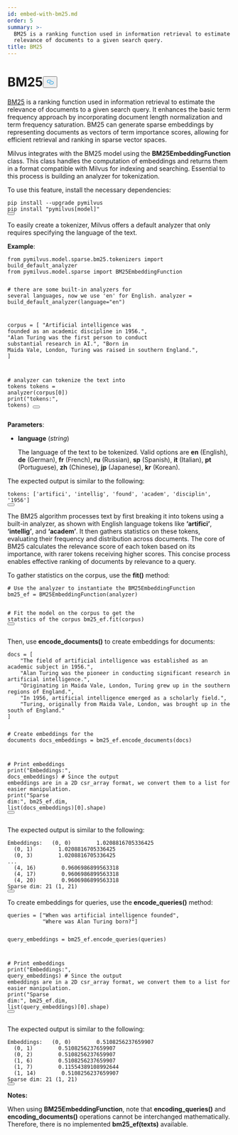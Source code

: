 ```yaml
---
id: embed-with-bm25.md
order: 5
summary: >-
  BM25 is a ranking function used in information retrieval to estimate the
  relevance of documents to a given search query.
title: BM25
---
```

<h1 id="BM25" class="common-anchor-header">BM25<button data-href="#BM25" class="anchor-icon" translate="no">
      <svg translate="no"
        aria-hidden="true"
        focusable="false"
        height="20"
        version="1.1"
        viewBox="0 0 16 16"
        width="16"
      >
        <path
          fill="#0092E4"
          fill-rule="evenodd"
          d="M4 9h1v1H4c-1.5 0-3-1.69-3-3.5S2.55 3 4 3h4c1.45 0 3 1.69 3 3.5 0 1.41-.91 2.72-2 3.25V8.59c.58-.45 1-1.27 1-2.09C10 5.22 8.98 4 8 4H4c-.98 0-2 1.22-2 2.5S3 9 4 9zm9-3h-1v1h1c1 0 2 1.22 2 2.5S13.98 12 13 12H9c-.98 0-2-1.22-2-2.5 0-.83.42-1.64 1-2.09V6.25c-1.09.53-2 1.84-2 3.25C6 11.31 7.55 13 9 13h4c1.45 0 3-1.69 3-3.5S14.5 6 13 6z"
        ></path>
      </svg>
    </button></h1><p><a href="https://en.wikipedia.org/wiki/Okapi_BM25">BM25</a> is a ranking function used in information retrieval to estimate the relevance of documents to a given search query. It enhances the basic term frequency approach by incorporating document length normalization and term frequency saturation. BM25 can generate sparse embeddings by representing documents as vectors of term importance scores, allowing for efficient retrieval and ranking in sparse vector spaces.</p>
<p>Milvus integrates with the BM25 model using the <strong>BM25EmbeddingFunction</strong> class. This class handles the computation of embeddings and returns them in a format compatible with Milvus for indexing and searching. Essential to this process is building an analyzer for tokenization.</p>
<p>To use this feature, install the necessary dependencies:</p>
<pre><code translate="no" class="language-bash">pip install --upgrade pymilvus
pip install <span class="hljs-string">&quot;pymilvus[model]&quot;</span>
<button class="copy-code-btn"></button></code></pre>
<p>To easily create a tokenizer, Milvus offers a default analyzer that only requires specifying the language of the text.</p>
<p><strong>Example</strong>:</p>
<pre><code translate="no" class="language-python"><span class="hljs-keyword">from</span> pymilvus.model.sparse.bm25.tokenizers <span class="hljs-keyword">import</span> build_default_analyzer
<span class="hljs-keyword">from</span> pymilvus.model.sparse <span class="hljs-keyword">import</span> BM25EmbeddingFunction

<span class="hljs-comment"># there are some built-in analyzers for several languages, now we use &#x27;en&#x27; for English.</span>
analyzer = build_default_analyzer(language=<span class="hljs-string">&quot;en&quot;</span>)

corpus = [
    <span class="hljs-string">&quot;Artificial intelligence was founded as an academic discipline in 1956.&quot;</span>,
    <span class="hljs-string">&quot;Alan Turing was the first person to conduct substantial research in AI.&quot;</span>,
    <span class="hljs-string">&quot;Born in Maida Vale, London, Turing was raised in southern England.&quot;</span>,
]

<span class="hljs-comment"># analyzer can tokenize the text into tokens</span>
tokens = analyzer(corpus[<span class="hljs-number">0</span>])
<span class="hljs-built_in">print</span>(<span class="hljs-string">&quot;tokens:&quot;</span>, tokens)
<button class="copy-code-btn"></button></code></pre>
<p><strong>Parameters</strong>:</p>
<ul>
<li><p><strong>language</strong> (<em>string</em>)</p>
<p>The language of the text to be tokenized. Valid options are <strong>en</strong> (English), <strong>de</strong> (German), <strong>fr</strong> (French), <strong>ru</strong> (Russian), <strong>sp</strong> (Spanish), <strong>it</strong> (Italian), <strong>pt</strong> (Portuguese), <strong>zh</strong> (Chinese), <strong>jp</strong> (Japanese), <strong>kr</strong> (Korean).</p></li>
</ul>
<p>The expected output is similar to the following:</p>
<pre><code translate="no" class="language-python">tokens: [<span class="hljs-string">&#x27;artifici&#x27;</span>, <span class="hljs-string">&#x27;intellig&#x27;</span>, <span class="hljs-string">&#x27;found&#x27;</span>, <span class="hljs-string">&#x27;academ&#x27;</span>, <span class="hljs-string">&#x27;disciplin&#x27;</span>, <span class="hljs-string">&#x27;1956&#x27;</span>]
<button class="copy-code-btn"></button></code></pre>
<p>The BM25 algorithm processes text by first breaking it into tokens using a built-in analyzer, as shown with English language tokens like <strong>‘artifici’</strong>, <strong>‘intellig’</strong>, and <strong>‘academ’</strong>. It then gathers statistics on these tokens, evaluating their frequency and distribution across documents. The core of BM25 calculates the relevance score of each token based on its importance, with rarer tokens receiving higher scores. This concise process enables effective ranking of documents by relevance to a query.</p>
<p>To gather statistics on the corpus, use the <strong>fit()</strong> method:</p>
<pre><code translate="no" class="language-python"><span class="hljs-comment"># Use the analyzer to instantiate the BM25EmbeddingFunction</span>
bm25_ef = BM25EmbeddingFunction(analyzer)

<span class="hljs-comment"># Fit the model on the corpus to get the statstics of the corpus</span>
bm25_ef.fit(corpus)
<button class="copy-code-btn"></button></code></pre>
<p>Then, use <strong>encode_documents()</strong> to create embeddings for documents:</p>
<pre><code translate="no" class="language-python">docs = [
    <span class="hljs-string">&quot;The field of artificial intelligence was established as an academic subject in 1956.&quot;</span>,
    <span class="hljs-string">&quot;Alan Turing was the pioneer in conducting significant research in artificial intelligence.&quot;</span>,
    <span class="hljs-string">&quot;Originating in Maida Vale, London, Turing grew up in the southern regions of England.&quot;</span>,
    <span class="hljs-string">&quot;In 1956, artificial intelligence emerged as a scholarly field.&quot;</span>,
    <span class="hljs-string">&quot;Turing, originally from Maida Vale, London, was brought up in the south of England.&quot;</span>
]

<span class="hljs-comment"># Create embeddings for the documents</span>
docs_embeddings = bm25_ef.encode_documents(docs)

<span class="hljs-comment"># Print embeddings</span>
<span class="hljs-built_in">print</span>(<span class="hljs-string">&quot;Embeddings:&quot;</span>, docs_embeddings)
<span class="hljs-comment"># Since the output embeddings are in a 2D csr_array format, we convert them to a list for easier manipulation.</span>
<span class="hljs-built_in">print</span>(<span class="hljs-string">&quot;Sparse dim:&quot;</span>, bm25_ef.dim, <span class="hljs-built_in">list</span>(docs_embeddings)[<span class="hljs-number">0</span>].shape)
<button class="copy-code-btn"></button></code></pre>
<p>The expected output is similar to the following:</p>
<pre><code translate="no" class="language-python">Embeddings:   (<span class="hljs-number">0</span>, <span class="hljs-number">0</span>)        <span class="hljs-number">1.0208816705336425</span>
  (<span class="hljs-number">0</span>, <span class="hljs-number">1</span>)        <span class="hljs-number">1.0208816705336425</span>
  (<span class="hljs-number">0</span>, <span class="hljs-number">3</span>)        <span class="hljs-number">1.0208816705336425</span>
...
  (<span class="hljs-number">4</span>, <span class="hljs-number">16</span>)        <span class="hljs-number">0.9606986899563318</span>
  (<span class="hljs-number">4</span>, <span class="hljs-number">17</span>)        <span class="hljs-number">0.9606986899563318</span>
  (<span class="hljs-number">4</span>, <span class="hljs-number">20</span>)        <span class="hljs-number">0.9606986899563318</span>
Sparse dim: <span class="hljs-number">21</span> (<span class="hljs-number">1</span>, <span class="hljs-number">21</span>)
<button class="copy-code-btn"></button></code></pre>
<p>To create embeddings for queries, use the <strong>encode_queries()</strong> method:</p>
<pre><code translate="no" class="language-python">queries = [<span class="hljs-string">&quot;When was artificial intelligence founded&quot;</span>, 
           <span class="hljs-string">&quot;Where was Alan Turing born?&quot;</span>]

query_embeddings = bm25_ef.encode_queries(queries)

<span class="hljs-comment"># Print embeddings</span>
<span class="hljs-built_in">print</span>(<span class="hljs-string">&quot;Embeddings:&quot;</span>, query_embeddings)
<span class="hljs-comment"># Since the output embeddings are in a 2D csr_array format, we convert them to a list for easier manipulation.</span>
<span class="hljs-built_in">print</span>(<span class="hljs-string">&quot;Sparse dim:&quot;</span>, bm25_ef.dim, <span class="hljs-built_in">list</span>(query_embeddings)[<span class="hljs-number">0</span>].shape)
<button class="copy-code-btn"></button></code></pre>
<p>The expected output is similar to the following:</p>
<pre><code translate="no" class="language-python">Embeddings:   (<span class="hljs-number">0</span>, <span class="hljs-number">0</span>)        <span class="hljs-number">0.5108256237659907</span>
  (<span class="hljs-number">0</span>, <span class="hljs-number">1</span>)        <span class="hljs-number">0.5108256237659907</span>
  (<span class="hljs-number">0</span>, <span class="hljs-number">2</span>)        <span class="hljs-number">0.5108256237659907</span>
  (<span class="hljs-number">1</span>, <span class="hljs-number">6</span>)        <span class="hljs-number">0.5108256237659907</span>
  (<span class="hljs-number">1</span>, <span class="hljs-number">7</span>)        <span class="hljs-number">0.11554389108992644</span>
  (<span class="hljs-number">1</span>, <span class="hljs-number">14</span>)        <span class="hljs-number">0.5108256237659907</span>
Sparse dim: <span class="hljs-number">21</span> (<span class="hljs-number">1</span>, <span class="hljs-number">21</span>)
<button class="copy-code-btn"></button></code></pre>
<p><strong>Notes:</strong></p>
<p>When using <strong>BM25EmbeddingFunction</strong>, note that <strong>encoding_queries()</strong> and <strong>encoding_documents()</strong> operations cannot be interchanged mathematically. Therefore, there is no implemented <strong>bm25_ef(texts)</strong> available.</p>
